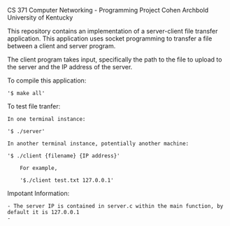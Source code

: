 CS 371 Computer Networking - Programming Project
Cohen Archbold
University of Kentucky

This repository contains an implementation of a server-client file transfer application.
This application uses socket programming to transfer a file between a client and server program.

The client program takes input, specifically the path to the file to upload to the server and the IP address of the server.


To compile this application:

    '$ make all'

To test file tranfer:

    In one terminal instance:
    
    '$ ./server'

    In another terminal instance, potentially another machine:

    '$ ./client {filename} {IP address}'
    
        For example, 
        
        '$./client test.txt 127.0.0.1'


Impotant Information:

    - The server IP is contained in server.c within the main function, by default it is 127.0.0.1
    - 